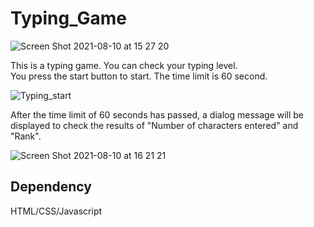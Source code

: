 # Typing_Game
![Screen Shot 2021-08-10 at 15 27 20](https://user-images.githubusercontent.com/74645968/128820770-f9d22b4c-576f-4730-ba8b-88d07f598169.png)

This is a typing game. You can check your typing level.<br>
You press the start button to start. The time limit is 60 second.

![Typing_start](https://user-images.githubusercontent.com/74645968/128823694-a9751112-70f8-40cb-9fc0-fad86152247e.gif)

After the time limit of 60 seconds has passed, a dialog message will be displayed to check the results of "Number of characters entered" and "Rank".

![Screen Shot 2021-08-10 at 16 21 21](https://user-images.githubusercontent.com/74645968/128825199-008f5762-860e-4fd5-b26f-3760fc2c1453.png)

## Dependency
HTML/CSS/Javascript
